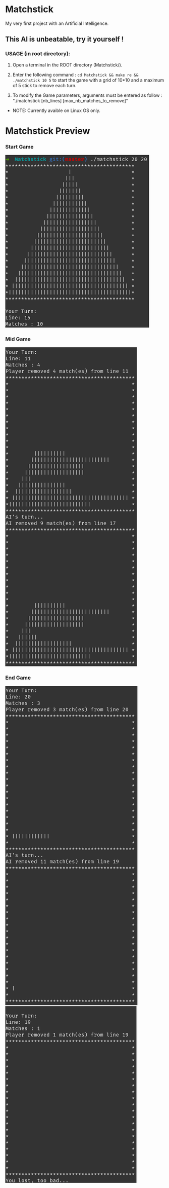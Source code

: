 # Matchstick
My very first project with an Artificial Intelligence.

## This AI is unbeatable, try it yourself ! 

### USAGE (in root directory):

1. Open a terminal in the ROOT directory (Matchstick/).

2. Enter the following command : `cd Matchstick && make re && ./matchstick 10 5` 
    to start the game with a grid of 10*10 and a maximum of 5 stick to remove each turn.

3. To modify the Game parameters, arguments must be entered as follow : 
    "./matchstick [nb_lines] [max_nb_matches_to_remove]"

- NOTE: 
Currently avaible on Linux OS only.

# Matchstick Preview
### Start Game
![Matchstick](ScreenShots/Matchstick_00.png)

### Mid Game
![Matchstick](ScreenShots/Matchstick_04.png)

### End Game
![Matchstick](ScreenShots/Matchstick_05.png)
![Matchstick](ScreenShots/Matchstick_06.png)